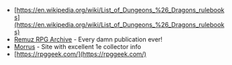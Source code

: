 * [https://en.wikipedia.org/wiki/List_of_Dungeons_%26_Dragons_rulebooks](https://en.wikipedia.org/wiki/List_of_Dungeons_%26_Dragons_rulebooks)
* [Remuz RPG Archive](https://rpg.rem.uz/) - Every damn publication ever!
* [Morrus](https://www.enworld.org/threads/1st-edition-ad-d-collectors-guide.332821) - Site with excellent 1e collector info
* [https://rpggeek.com/](https://rpggeek.com/)